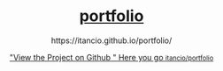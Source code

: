 <div class="wrapper">
  <header>
    <h1>
      <a href="itancio.github.io/portfolio/"> portfolio </a>
    </h1>
    <p> https://itancio.github.io/portfolio/</p>
    <p class="view"><a href="https://github.com/itancio/portfolio">
      "View the Project on Github "
      Here you go
      <small>itancio/portfolio</small>
      </a>
    </p>
  </header>
